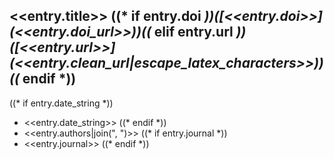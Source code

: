 ## <<entry.title>> ((* if entry.doi *))([<<entry.doi>>](<<entry.doi_url>>))((* elif entry.url *))([<<entry.url>>](<<entry.clean_url|escape_latex_characters>>))((* endif *))

((* if entry.date_string *))
- <<entry.date_string>>
((* endif *))
- <<entry.authors|join(", ")>>
((* if entry.journal *))
- <<entry.journal>>
((* endif *))
